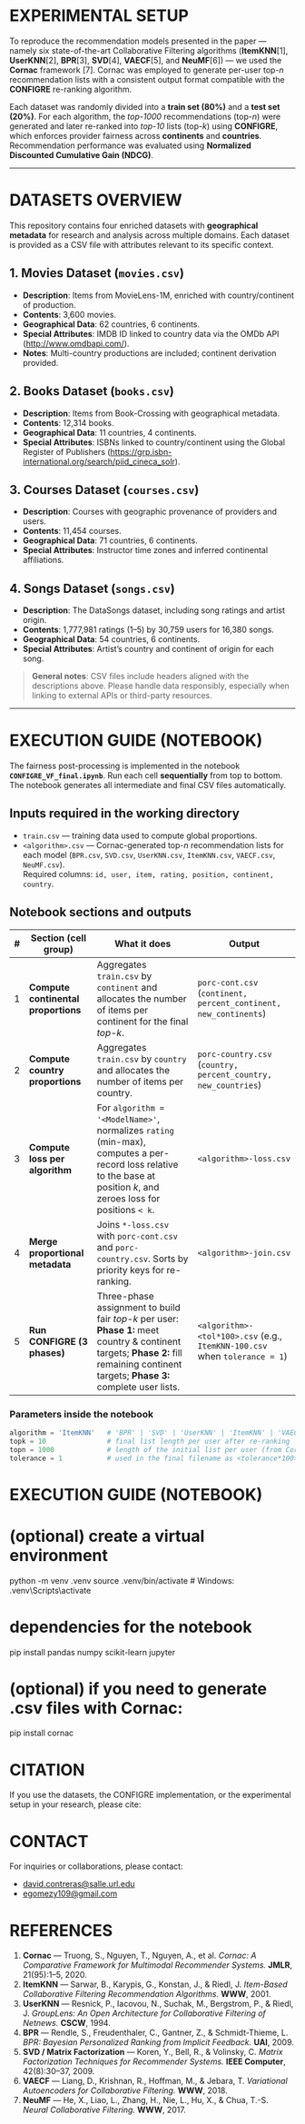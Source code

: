 # EXPERIMENTAL SETUP

To reproduce the recommendation models presented in the paper — namely six state-of-the-art Collaborative Filtering algorithms (**ItemKNN**[1], **UserKNN**[2], **BPR**[3], **SVD**[4], **VAECF**[5], and **NeuMF**[6]) — we used the **Cornac** framework [7]. Cornac was employed to generate per-user top-*n* recommendation lists with a consistent output format compatible with the **CONFIGRE** re-ranking algorithm.

Each dataset was randomly divided into a **train set (80%)** and a **test set (20%)**. For each algorithm, the *top-1000* recommendations (top-*n*) were generated and later re-ranked into *top-10* lists (top-*k*) using **CONFIGRE**, which enforces provider fairness across **continents** and **countries**. Recommendation performance was evaluated using **Normalized Discounted Cumulative Gain (NDCG)**.

---

# DATASETS OVERVIEW

This repository contains four enriched datasets with **geographical metadata** for research and analysis across multiple domains. Each dataset is provided as a CSV file with attributes relevant to its specific context.

## 1. Movies Dataset (`movies.csv`)
- **Description**: Items from MovieLens-1M, enriched with country/continent of production.  
- **Contents**: 3,600 movies.  
- **Geographical Data**: 62 countries, 6 continents.  
- **Special Attributes**: IMDB ID linked to country data via the OMDb API (http://www.omdbapi.com/).  
- **Notes**: Multi-country productions are included; continent derivation provided.

## 2. Books Dataset (`books.csv`)
- **Description**: Items from Book-Crossing with geographical metadata.  
- **Contents**: 12,314 books.  
- **Geographical Data**: 11 countries, 4 continents.  
- **Special Attributes**: ISBNs linked to country/continent using the Global Register of Publishers (https://grp.isbn-international.org/search/piid_cineca_solr).

## 3. Courses Dataset (`courses.csv`)
- **Description**: Courses with geographic provenance of providers and users.  
- **Contents**: 11,454 courses.  
- **Geographical Data**: 71 countries, 6 continents.  
- **Special Attributes**: Instructor time zones and inferred continental affiliations.

## 4. Songs Dataset (`songs.csv`)
- **Description**: The DataSongs dataset, including song ratings and artist origin.  
- **Contents**: 1,777,981 ratings (1–5) by 30,759 users for 16,380 songs.  
- **Geographical Data**: 54 countries, 6 continents.  
- **Special Attributes**: Artist’s country and continent of origin for each song.

> **General notes**: CSV files include headers aligned with the descriptions above. Please handle data responsibly, especially when linking to external APIs or third-party resources.

---

# EXECUTION GUIDE (NOTEBOOK)

The fairness post-processing is implemented in the notebook **`CONFIGRE_VF_final.ipynb`**. Run each cell **sequentially** from top to bottom. The notebook generates all intermediate and final CSV files automatically.

## Inputs required in the working directory
- `train.csv` — training data used to compute global proportions.  
- `<algorithm>.csv` — Cornac-generated top-*n* recommendation lists for each model (`BPR.csv`, `SVD.csv`, `UserKNN.csv`, `ItemKNN.csv`, `VAECF.csv`, `NeuMF.csv`).  
  Required columns: `id, user, item, rating, position, continent, country`.

## Notebook sections and outputs

| # | Section (cell group) | What it does | Output |
|---|-----------------------|--------------|--------|
| 1 | **Compute continental proportions** | Aggregates `train.csv` by `continent` and allocates the number of items per continent for the final *top-k*. | `porc-cont.csv` (`continent, percent_continent, new_continents`) |
| 2 | **Compute country proportions** | Aggregates `train.csv` by `country` and allocates the number of items per country. | `porc-country.csv` (`country, percent_country, new_countries`) |
| 3 | **Compute loss per algorithm** | For `algorithm = '<ModelName>'`, normalizes `rating` (min-max), computes a per-record loss relative to the base at position *k*, and zeroes loss for positions `< k`. | `<algorithm>-loss.csv` |
| 4 | **Merge proportional metadata** | Joins `*-loss.csv` with `porc-cont.csv` and `porc-country.csv`. Sorts by priority keys for re-ranking. | `<algorithm>-join.csv` |
| 5 | **Run CONFIGRE (3 phases)** | Three-phase assignment to build fair *top-k* per user: **Phase 1:** meet country & continent targets; **Phase 2:** fill remaining continent targets; **Phase 3:** complete user lists. | `<algorithm>-<tol*100>.csv` (e.g., `ItemKNN-100.csv` when `tolerance = 1`) |

### Parameters inside the notebook
```python
algorithm = 'ItemKNN'   # 'BPR' | 'SVD' | 'UserKNN' | 'ItemKNN' | 'VAECF' | 'NeuMF'
topk = 10               # final list length per user after re-ranking
topn = 1000             # length of the initial list per user (from Cornac)
tolerance = 1           # used in the final filename as <tolerance*100>
```
# EXECUTION GUIDE (NOTEBOOK)

# (optional) create a virtual environment
python -m venv .venv
source .venv/bin/activate  # Windows: .venv\Scripts\activate

# dependencies for the notebook
pip install pandas numpy scikit-learn jupyter

# (optional) if you need to generate <algorithm>.csv files with Cornac:
pip install cornac

# CITATION
If you use the datasets, the CONFIGRE implementation, or the experimental setup in your research, please cite:


# CONTACT

For inquiries or collaborations, please contact:

- david.contreras@salle.url.edu
- egomezy109@gmail.com

# REFERENCES

1. **Cornac** — Truong, S., Nguyen, T., Nguyen, A., et al. *Cornac: A Comparative Framework for Multimodal Recommender Systems.* **JMLR**, 21(95):1–5, 2020.  
2. **ItemKNN** — Sarwar, B., Karypis, G., Konstan, J., & Riedl, J. *Item-Based Collaborative Filtering Recommendation Algorithms.* **WWW**, 2001.  
3. **UserKNN** — Resnick, P., Iacovou, N., Suchak, M., Bergstrom, P., & Riedl, J. *GroupLens: An Open Architecture for Collaborative Filtering of Netnews.* **CSCW**, 1994.  
4. **BPR** — Rendle, S., Freudenthaler, C., Gantner, Z., & Schmidt-Thieme, L. *BPR: Bayesian Personalized Ranking from Implicit Feedback.* **UAI**, 2009.  
5. **SVD / Matrix Factorization** — Koren, Y., Bell, R., & Volinsky, C. *Matrix Factorization Techniques for Recommender Systems.* **IEEE Computer**, 42(8):30–37, 2009.  
6. **VAECF** — Liang, D., Krishnan, R., Hoffman, M., & Jebara, T. *Variational Autoencoders for Collaborative Filtering.* **WWW**, 2018.  
7. **NeuMF** — He, X., Liao, L., Zhang, H., Nie, L., Hu, X., & Chua, T.-S. *Neural Collaborative Filtering.* **WWW**, 2017.
